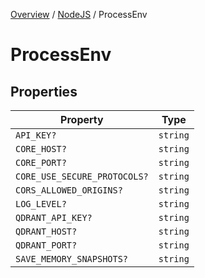 [Overview](../../../index.md) / [NodeJS](../index.md) / ProcessEnv

# ProcessEnv

## Properties

| Property | Type |
| ------ | ------ |
| `API_KEY?` | `string` |
| `CORE_HOST?` | `string` |
| `CORE_PORT?` | `string` |
| `CORE_USE_SECURE_PROTOCOLS?` | `string` |
| `CORS_ALLOWED_ORIGINS?` | `string` |
| `LOG_LEVEL?` | `string` |
| `QDRANT_API_KEY?` | `string` |
| `QDRANT_HOST?` | `string` |
| `QDRANT_PORT?` | `string` |
| `SAVE_MEMORY_SNAPSHOTS?` | `string` |
